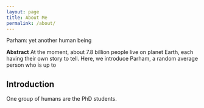 ```yaml
---
layout: page
title: About Me
permalink: /about/
---
```


<div class="page-title__text">Parham: yet another human being</div>

**Abstract** At the moment, about 7.8 billion people live on planet Earth, each having their own story to tell. Here, we introduce Parham, a random average person who is up to 

## Introduction

One group of humans are the PhD students. 
